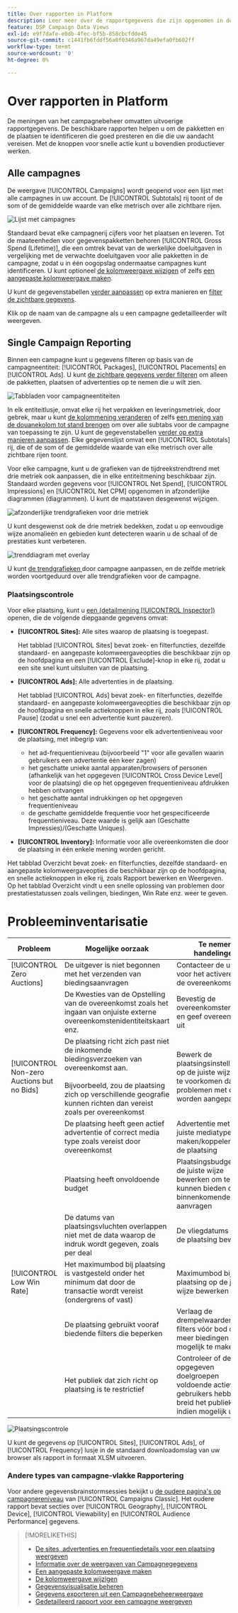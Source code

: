 ```yaml
---
title: Over rapporten in Platform
description: Leer meer over de rapportgegevens die zijn opgenomen in de weergaven voor campagnebeheer.
feature: DSP Campaign Data Views
exl-id: e9f7dafe-e0db-4fec-bf5b-858cbcfdde45
source-git-commit: c1441fb6fddf56a0f0346a967da49efa0fb602ff
workflow-type: tm+mt
source-wordcount: '0'
ht-degree: 0%

---
```


# Over rapporten in Platform

<!-- rename "About Performance Reports in Campaign Management Views?" -->
De meningen van het campagnebeheer omvatten uitvoerige rapportgegevens. De beschikbare rapporten helpen u om de pakketten en de plaatsen te identificeren die goed presteren en die die uw aandacht vereisen. Met de knoppen voor snelle actie kunt u bovendien productiever werken.

## Alle campagnes

De weergave [!UICONTROL Campaigns] wordt geopend voor een lijst met alle campagnes in uw account. De [!UICONTROL Subtotals] rij toont of de som of de gemiddelde waarde van elke metrisch over alle zichtbare rijen.

![Lijst met campagnes](/help/dsp/assets/campaigns-list.png)

Standaard bevat elke campagnerij cijfers voor het plaatsen en leveren. Tot de maateenheden voor gegevenspakketten behoren [!UICONTROL Gross Spend (Lifetime)], die een omtrek bevat van de werkelijke doeluitgaven in vergelijking met de verwachte doeluitgaven voor alle pakketten in de campagne, zodat u in één oogopslag ondermaatse campagnes kunt identificeren. U kunt optioneel [de kolomweergave wijzigen](column-view-change.md) of zelfs [een aangepaste kolomweergave maken](column-view-create.md).

U kunt de gegevenstabellen [verder aanpassen](campaign-data-views-about.md) op extra manieren en [filter de zichtbare gegevens](campaign-data-filter.md).

Klik op de naam van de campagne als u een campagne gedetailleerder wilt weergeven.

## Single Campaign Reporting

Binnen een campagne kunt u gegevens filteren op basis van de campagneentiteit: [!UICONTROL Packages], [!UICONTROL Placements] en [!UICONTROL Ads]. U kunt [de zichtbare gegevens verder filteren](campaign-data-filter.md) om alleen de pakketten, plaatsen of advertenties op te nemen die u wilt zien.

![Tabbladen voor campagneentiteiten](/help/dsp/assets/campaign-subtabs.png)

In elk entiteitlusje, omvat elke rij het verpakken en leveringsmetriek, door gebrek, maar u kunt [de kolommening veranderen](column-view-change.md) of zelfs [een mening van de douanekolom tot stand brengen](column-view-create.md) om over alle subtabs voor de campagne van toepassing te zijn. U kunt de gegevenstabellen [verder op extra manieren aanpassen](campaign-data-views-about.md). Elke gegevenslijst omvat een [!UICONTROL Subtotals] rij, die of de som of de gemiddelde waarde van elke metrisch over alle zichtbare rijen toont.

Voor elke campagne, kunt u de grafieken van de tijdreekstrendtrend met drie metriek ook aanpassen, die in elke entiteitmening beschikbaar zijn. Standaard worden gegevens voor [!UICONTROL Net Spend], [!UICONTROL Impressions] en [!UICONTROL Net CPM] opgenomen in afzonderlijke diagrammen (diagrammen). U kunt de maatstaven desgewenst wijzigen.

![afzonderlijke trendgrafieken voor drie metriek](/help/dsp/assets/trend-chart-separate.png)

U kunt desgewenst ook de drie metriek bedekken, zodat u op eenvoudige wijze anomalieën en gebieden kunt detecteren waarin u de schaal of de prestaties kunt verbeteren.

![trenddiagram met overlay](/help/dsp/assets/trend-chart.png)

U kunt [de trendgrafieken ](campaign-data-visualization-manage.md) door campagne aanpassen, en de zelfde metriek worden voortgeduurd over alle trendgrafieken voor de campagne.

### Plaatsingscontrole

Voor elke plaatsing, kunt u [een (detailmening [!UICONTROL Inspector])](placement-details-view.md) openen, die de volgende diepgaande gegevens omvat:

* **[!UICONTROL Sites]:** Alle sites waarop de plaatsing is toegepast.

   Het tabblad [!UICONTROL Sites] bevat zoek- en filterfuncties, dezelfde standaard- en aangepaste kolomweergaveopties die beschikbaar zijn op de hoofdpagina en een [!UICONTROL Exclude]-knop in elke rij, zodat u een site snel kunt uitsluiten van de plaatsing.

* **[!UICONTROL Ads]:** Alle advertenties in de plaatsing.

   Het tabblad [!UICONTROL Ads] bevat zoek- en filterfuncties, dezelfde standaard- en aangepaste kolomweergaveopties die beschikbaar zijn op de hoofdpagina en snelle actieknoppen in elke rij, zoals [!UICONTROL Pause] (zodat u snel een advertentie kunt pauzeren).

* **[!UICONTROL Frequency]:** Gegevens voor elk advertentieniveau voor de plaatsing, met inbegrip van:
   * het ad-frequentieniveau (bijvoorbeeld &quot;1&quot; voor alle gevallen waarin gebruikers een advertentie één keer zagen)
   * het geschatte unieke aantal apparaten/browsers of personen (afhankelijk van het opgegeven [!UICONTROL Cross Device Level] voor de plaatsing) die op het opgegeven frequentieniveau afdrukken hebben ontvangen
   * het geschatte aantal indrukkingen op het opgegeven frequentieniveau
   * de geschatte gemiddelde frequentie voor het gespecificeerde frequentieniveau. Deze waarde is gelijk aan (Geschatte Impressies)/(Geschatte Uniques).

* **[!UICONTROL Inventory]:** Informatie voor alle overeenkomsten die door de plaatsing in één enkele mening worden gericht.

Het tabblad Overzicht bevat zoek- en filterfuncties, dezelfde standaard- en aangepaste kolomweergaveopties die beschikbaar zijn op de hoofdpagina, en snelle actieknoppen in elke rij, zoals Rapport bewerken en Weergeven. Op het tabblad Overzicht vindt u een snelle oplossing van problemen door prestatiestatussen zoals veilingen, biedingen, Win Rate enz. weer te geven.

# Probleeminventarisatie

| Probleem | Mogelijke oorzaak | Te nemen handelingen |
| -----------| ---------- | ---------- |
| [!UICONTROL Zero Auctions] | De uitgever is niet begonnen met het verzenden van biedingsaanvragen | Contacteer de uitgever voor het activeren van de overeenkomst |
|  | De Kwesties van de Opstelling van de overeenkomst zoals het ingaan van onjuiste externe overeenkomstenidentiteitskaart enz. | Bevestig de overeenkomstendetails en geef overeenkomst uit |
| [!UICONTROL Non-zero Auctions but no Bids] | De plaatsing richt zich past niet de inkomende biedingsverzoeken van overeenkomst aan. <br><br> Bijvoorbeeld, zou de plaatsing zich op verschillende geografie kunnen richten dan vereist zoals per overeenkomst | Bewerk de plaatsingsinstellingen op de juiste wijze om te voorkomen dat problemen met de deal worden aangepakt |
|  | De plaatsing heeft geen actief advertentie of correct media type zoals vereist door overeenkomst | Advertentie met het juiste mediatype maken/koppelen aan de plaatsing |
|  | Plaatsing heeft onvoldoende budget | Plaatsingsbudget op de juiste wijze bewerken om te kunnen bieden op binnenkomende aanvragen |
|  | De datums van plaatsingsvluchten overlappen niet met de data waarop de indruk wordt gegeven, zoals per deal | De vliegdatums voor de plaatsing bewerken |
| [!UICONTROL Low Win Rate] | Het maximumbod bij plaatsing is vastgesteld onder het minimum dat door de transactie wordt vereist (ondergrens of vast) | Maximumbod bij plaatsing op de juiste wijze bewerken |
|  | De plaatsing gebruikt vooraf biedende filters die beperken | Verlaag de drempelwaarden voor filters vóór bod om meer biedingen mogelijk te maken |
|  | Het publiek dat zich richt op plaatsing is te restrictief | Controleer of de opgegeven doelgroepen voldoende actieve gebruikers hebben en breid het publiek indien mogelijk uit |

![Plaatsingscontrole](/help/dsp/assets/placement-inspector-sites.png)

U kunt de gegevens op [!UICONTROL Sites], [!UICONTROL Ads], of [!UICONTROL Frequency] lusje in de standaard downloadomslag van uw browser als rapport in formaat XLSM uitvoeren.

### Andere types van campagne-vlakke Rapportering

Voor andere gegevensbrainstormsessies bekijkt u [de oudere pagina&#39;s op campagnereniveau](/help/dsp/campaign-management/campaigns/campaign-view-report.md) van [!UICONTROL Campaigns Classic]. Het oudere rapport bevat secties over [!UICONTROL Geography], [!UICONTROL Device], [!UICONTROL Viewability] en [!UICONTROL Audience Performance] gegevens.

>[!MORELIKETHIS]
>
>* [De sites, advertenties en frequentiedetails voor een plaatsing weergeven](placement-details-view.md)
>* [Informatie over de weergaven van Campagnegegevens](campaign-data-views-about.md)
>* [Een aangepaste kolomweergave maken](column-view-create.md)
>* [De kolomweergave wijzigen](column-view-change.md)
>* [Gegevensvisualisatie beheren](campaign-data-visualization-manage.md)
>* [Gegevens exporteren uit een Campagnebeheerweergave](campaign-export-data.md)
>* [Gedetailleerd rapport voor een campagne weergeven](/help/dsp/campaign-management/campaigns/campaign-view-report.md)

